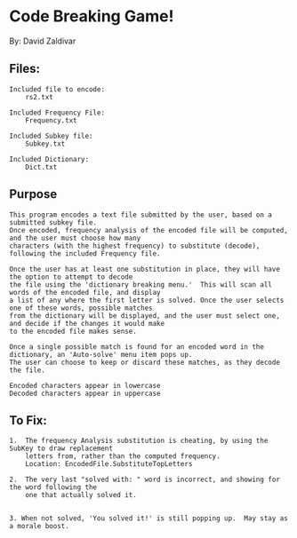 # Code Breaking Game!

By: David Zaldivar 

## Files: 

    Included file to encode: 
        rs2.txt

    Included Frequency File:
        Frequency.txt
    
    Included Subkey file:
        Subkey.txt
    
    Included Dictionary:    
        Dict.txt



## Purpose  
    This program encodes a text file submitted by the user, based on a submitted subkey file.
    Once encoded, frequency analysis of the encoded file will be computed, and the user must choose how many 
    characters (with the highest frequency) to substitute (decode), following the included Frequency file.  

    Once the user has at least one substitution in place, they will have the option to attempt to decode 
    the file using the 'dictionary breaking menu.'  This will scan all words of the encoded file, and display
    a list of any where the first letter is solved. Once the user selects one of these words, possible matches
    from the dictionary will be displayed, and the user must select one, and decide if the changes it would make
    to the encoded file makes sense.  

    Once a single possible match is found for an encoded word in the dictionary, an 'Auto-solve' menu item pops up. 
    The user can choose to keep or discard these matches, as they decode the file.
    
    Encoded characters appear in lowercase
    Decoded characters appear in uppercase

   
## To Fix: 
    1.  The frequency Analysis substitution is cheating, by using the SubKey to draw replacement 
        letters from, rather than the computed frequency.  
        Location: EncodedFile.SubstituteTopLetters

    2.  The very last "solved with: " word is incorrect, and showing for the word following the 
        one that actually solved it.  


    3. When not solved, 'You solved it!' is still popping up.  May stay as a morale boost.  
